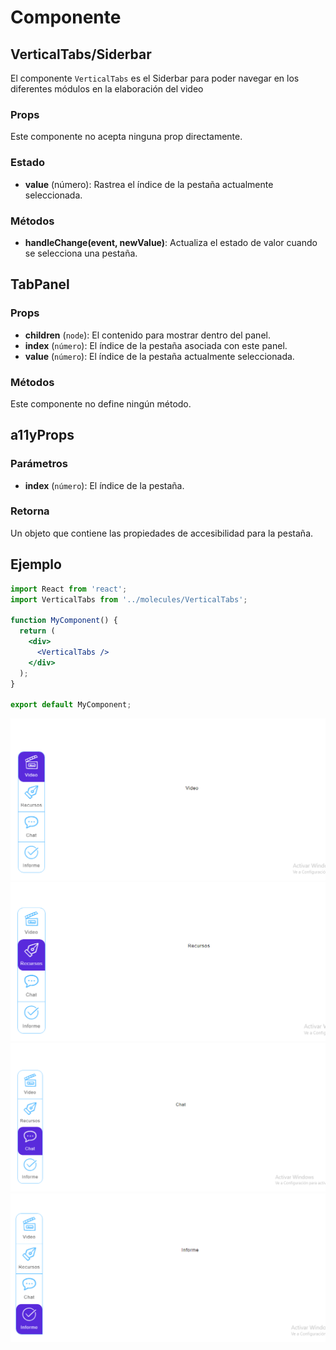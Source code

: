 # Componente

## VerticalTabs/Siderbar

El componente  `VerticalTabs` es el Siderbar para poder navegar en los diferentes módulos en la elaboración del video

### Props

Este componente no acepta ninguna prop directamente.

### Estado

- **value** (número): Rastrea el índice de la pestaña actualmente seleccionada.

### Métodos

- **handleChange(event, newValue)**: Actualiza el estado de valor cuando se selecciona una pestaña.

## TabPanel

### Props

- **children** (`node`): El contenido para mostrar dentro del panel.
- **index** (`número`): El índice de la pestaña asociada con este panel.
- **value** (`número`): El índice de la pestaña actualmente seleccionada.

### Métodos

Este componente no define ningún método.

## a11yProps

### Parámetros

- **index** (`número`): El índice de la pestaña.

### Retorna

Un objeto que contiene las propiedades de accesibilidad para la pestaña.

## Ejemplo
```jsx
import React from 'react';
import VerticalTabs from '../molecules/VerticalTabs';

function MyComponent() {
  return (
    <div>
      <VerticalTabs />
    </div>
  );
}

export default MyComponent;

```
![Header](../../../assets/images/Siderbar/video.PNG)
![Header](../../../assets/images/Siderbar/Recursos.PNG)
![Header](../../../assets/images/Siderbar/Chat.PNG)
![Header](../../../assets/images/Siderbar/Informe.PNG)
